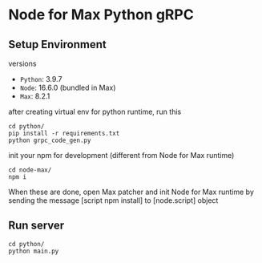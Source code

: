 # Node for Max Python gRPC

## Setup Environment

versions

- `Python`: 3.9.7
- `Node`: 16.6.0 (bundled in Max)
- `Max`: 8.2.1

after creating virtual env for python runtime, run this

```shell
cd python/
pip install -r requirements.txt
python grpc_code_gen.py
```

init your npm for development (different from Node for Max runtime)

```shell
cd node-max/
npm i
```

When these are done, open Max patcher and init Node for Max runtime by sending the message [script npm install] to [node.script] object

## Run server

```shell
cd python/
python main.py
```
